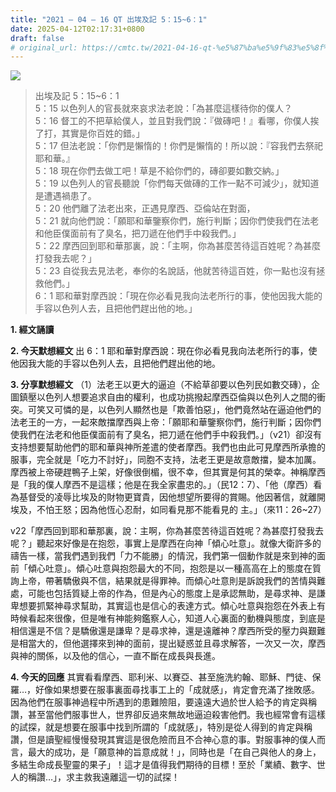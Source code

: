 ```yaml
---
title: "2021 – 04 – 16 QT 出埃及記 5：15~6：1"
date: 2025-04-12T02:17:31+0800
draft: false
# original_url: https://cmtc.tw/2021-04-16-qt-%e5%87%ba%e5%9f%83%e5%8f%8a%e8%a8%98-5%ef%bc%9a156%ef%bc%9a1
---
```


![](/images/qt.jpg)
> 出埃及記 5：15\~6：1  
> 5：15 以色列人的官長就來哀求法老說：「為甚麼這樣待你的僕人？  
> 5：16 督工的不把草給僕人，並且對我們說：『做磚吧！』看哪，你僕人挨了打，其實是你百姓的錯。」  
> 5：17 但法老說：「你們是懶惰的！你們是懶惰的！所以說：『容我們去祭祀耶和華。』  
> 5：18 現在你們去做工吧！草是不給你們的，磚卻要如數交納。」  
> 5：19 以色列人的官長聽說「你們每天做磚的工作一點不可減少」，就知道是遭遇禍患了。  
> 5：20 他們離了法老出來，正遇見摩西、亞倫站在對面，  
> 5：21 就向他們說：「願耶和華鑒察你們，施行判斷；因你們使我們在法老和他臣僕面前有了臭名，把刀遞在他們手中殺我們。」  
> 5：22 摩西回到耶和華那裏，說：「主啊，你為甚麼苦待這百姓呢？為甚麼打發我去呢？」  
> 5：23 自從我去見法老，奉你的名說話，他就苦待這百姓，你一點也沒有拯救他們。」  
> 6：1 耶和華對摩西說：「現在你必看見我向法老所行的事，使他因我大能的手容以色列人去，且把他們趕出他的地。」

**1. 經文誦讀**

**2.  今天默想經文**
出 6：1 耶和華對摩西說：現在你必看見我向法老所行的事，使他因我大能的手容以色列人去，且把他們趕出他的地。

**3. 分享默想經文**
（1）法老王以更大的逼迫（不給草卻要以色列民如數交磚），企圖鎮壓以色列人想要追求自由的權利，也成功挑撥起摩西亞倫與以色列人之間的衝突。可笑又可憐的是，以色列人顯然也是「欺善怕惡」，他們竟然站在逼迫他們的法老王的一方，一起來敵擋摩西與上帝：「願耶和華鑒察你們，施行判斷；因你們使我們在法老和他臣僕面前有了臭名，把刀遞在他們手中殺我們。」（v21）卻沒有支持想要幫助他們的耶和華與神所差遣的使者摩西。我們也由此可見摩西所承擔的服事，完全就是「吃力不討好」，同胞不支持，法老王更是故意敵擋，變本加厲。摩西被上帝硬趕鴨子上架，好像很倒楣，很不幸，但其實是何其的榮幸。神稱摩西是「我的僕人摩西不是這樣；他是在我全家盡忠的。」（民12：7）、「他（摩西）看為基督受的凌辱比埃及的財物更寶貴，因他想望所要得的賞賜。他因著信，就離開埃及，不怕王怒；因為他恆心忍耐，如同看見那不能看見的 主。」（來11：26\~27）

v22「摩西回到耶和華那裏，說：主啊，你為甚麼苦待這百姓呢？為甚麼打發我去呢？」聽起來好像是在抱怨，事實上是摩西在向神「傾心吐意」。就像大衛許多的禱告一樣，當我們遇到我們「力不能勝」的情況，我們第一個動作就是來到神的面前「傾心吐意」。傾心吐意與抱怨最大的不同，抱怨是以一種高高在上的態度在質詢上帝，帶著驕傲與不信，結果就是得罪神。而傾心吐意則是訴說我們的苦情與難處，可能也包括質疑上帝的作為，但是內心的態度上是承認無助，是尋求神、是謙卑想要抓緊神尋求幫助，其實這也是信心的表達方式。傾心吐意與抱怨在外表上有時候看起來很像，但是唯有神能夠鑑察人心，知道人心裏面的動機與態度，到底是相信還是不信？是驕傲還是謙卑？是尋求神，還是遠離神？摩西所受的壓力與艱難是相當大的，但他選擇來到神的面前，提出疑惑並且尋求解答，一次又一次，摩西與神的關係，以及他的信心，一直不斷在成長與長進。

**4. 今天的回應**
其實看看摩西、耶利米、以賽亞、甚至施洗約翰、耶穌、門徒、保羅…，好像如果想要在服事裏面尋找事工上的「成就感」，肯定會充滿了挫敗感。因為他們在服事神過程中所遇到的患難險阻，要遠遠大過於世人給予的肯定與稱讚，甚至當他們服事世人，世界卻反過來無故地逼迫殺害他們。我也經常會有這樣的試探，就是想要在服事中找到所謂的「成就感」，特別是從人得到的肯定與稱讚，但是讀聖經慢慢發現其實這是很危險而且不合神心意的事。對服事神的僕人而言，最大的成功，是「願意神的旨意成就！」，同時也是「在自己與他人的身上，多結生命成長聖靈的果子」！這才是值得我們期待的目標！至於「業績、數字、世人的稱讚…」，求主救我遠離這一切的試探！
